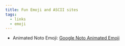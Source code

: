 ```yaml
---
title: Fun Emoji and ASCII sites
tags:
  - links
  - emoji
---
```

- Animated Noto Emoji: [Google Noto Animated Emoji ](https://googlefonts.github.io/noto-emoji-animation/)
